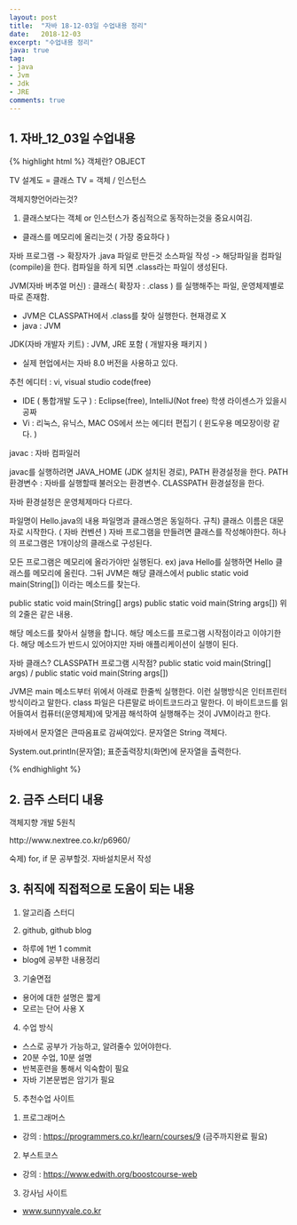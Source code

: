 ```yaml
---
layout: post
title:  "자바 18-12-03일 수업내용 정리"
date:   2018-12-03
excerpt: "수업내용 정리"
java: true
tag:
- java
- Jvm
- Jdk
- JRE
comments: true
---
```


## 1. 자바_12_03일 수업내용
{% highlight html %}
객체란? OBJECT

TV 설계도 = 클래스
TV = 객체 / 인스턴스

객체지향언어라는것? 
1) 클래스보다는 객체 or 인스턴스가 중심적으로 동작하는것을 중요시여김.
* 클래스를 메모리에 올리는것 ( 가장 중요하다 )

자바 프로그램 -> 확장자가 .java 파일로 만든것
소스파일 작성 -> 해당파일을 컴파일(compile)을 한다. 컴파일을 하게 되면 .class라는 파일이 생성된다.

JVM(자바 버추얼 머신) : 클래스( 확장자 : .class ) 를 실행해주는 파일, 운영체제별로 따로 존재함.
* JVM은 CLASSPATH에서 .class를 찾아 실행한다. 현재경로 X
* java : JVM

JDK(자바 개발자 키트) : JVM, JRE 포함 ( 개발자용 패키지 )  
* 실제 현업에서는 자바 8.0 버전을 사용하고 있다.

추천 에디터 : vi, visual studio code(free) 
* IDE ( 통합개발 도구 ) : Eclipse(free), IntelliJ(Not free) 학생 라이센스가 있을시 공짜 
* Vi : 리눅스, 유닉스, MAC OS에서 쓰는 에디터 편집기 ( 윈도우용 메모장이랑 같다. )

javac : 자바 컴파일러

javac를 실행하려면 JAVA_HOME (JDK 설치된 경로), PATH 환경설정을 한다.
PATH 환경변수 : 자바를 실행할때 불러오는 환경변수.
CLASSPATH 환경설정을 한다.

자바 환경설정은 운영체제마다 다르다.

파일명이 Hello.java의 내용
파일명과 클래스명은 동일하다. 규칙) 클래스 이름은 대문자로 시작한다. ( 자바 컨벤션 )
자바 프로그램을 만들려면 클래스를 작성해야한다. 하나의 프로그램은 1개이상의 클래스로 구성된다.

모든 프로그램은 메모리에 올라가야만 실행된다.
ex) java Hello를 실행하면 Hello 클래스를 메모리에 올린다.
그뒤 JVM은 해당 클래스에서 public static void main(String[]) 이라는 메소드를 찾는다.

public static void main(String[] args)
public static void main(String args[])
위의 2줄은 같은 내용.

해당 메소드를 찾아서 실행을 합니다. 해당 메소드를 프로그램 시작점이라고 이야기한다.
해당 메소드가 반드시 있어야지만 자바 애플리케이션이 실행이 된다.

자바 클래스? CLASSPATH
프로그램 시작점? public static void main(String[] args) / public static void main(String args[])

JVM은 main 메소드부터 위에서 아래로 한줄씩 실행한다. 이런 실행방식은 인터프린터 방식이라고 말한다.
class 파일은 다른말로 바이트코드라고 말한다.
이 바이트코드를 읽어들여서 컴퓨터(운영체제)에 맞게끔 해석하여 실행해주는 것이 JVM이라고 한다.

자바에서 문자열은 큰따옴표로 감싸여있다.
문자열은 String 객체다.

System.out.println(문자열);
표준출력장치(화면)에 문자열을 출력한다.

{% endhighlight %}

## 2. 금주 스터디 내용

<p>객체지향 개발 5원칙</p>
<p>http://www.nextree.co.kr/p6960/</p>
<p>숙제) for, if 문 공부할것. 자바설치문서 작성</p>

## 3. 취직에 직접적으로 도움이 되는 내용

1. 알고리즘 스터디

2. github, github blog

* 하루에 1번 1 commit
* blog에 공부한 내용정리

3. 기술면접

* 용어에 대한 설명은 짧게
* 모르는 단어 사용 X

4. 수업 방식

* 스스로 공부가 가능하고, 알려줄수 있어야한다.
* 20분 수업, 10분 설명
* 반복훈련을 통해서 익숙함이 필요
* 자바 기본문법은 암기가 필요

5. 추천수업 사이트

1) 프로그래머스
* 강의 : https://programmers.co.kr/learn/courses/9 (금주까지완료 필요)

2) 부스트코스
* 강의 : https://www.edwith.org/boostcourse-web

3) 강사님 사이트
* www.sunnyvale.co.kr
